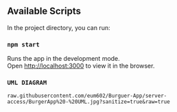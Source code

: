 ## Available Scripts

In the project directory, you can run:

### `npm start`

Runs the app in the development mode.<br>
Open [http://localhost:3000](http://localhost:3000) to view it in the browser.

### `UML DIAGRAM`

`raw.githubusercontent.com/eum602/Burguer-App/server-access/BurgerApp%20-%20UML.jpg?sanitize=true&raw=true`


